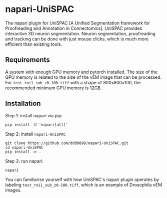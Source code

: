 # napari-UniSPAC
The napari plugin for UniSPAC [A Unified Segmentation framework for Proofreading and Annotation in Connectomics]. UniSPAC provides interactive 3D neuron segmentation. Neuron segmentation, proofreading and tracking can be done with just mouse clicks, which is much more efficient than existing tools.

## Requirements

A system with enough GPU memory and pytorch installed. The size of the GPU memory is related to the size of the vEM image that can be processed. For  `test_roi1_sub_z0-100.tiff` with a shape of 800x800x100, the recommended minimum GPU memory is 12GB.

## Installation

Step 1: install napari via pip:

```shell
pip install -U 'napari[all]'
```

Step 2: install `napari-UniSPAC`

```shell
git clone https://github.com/ddd9898/napari-UniSPAC.git
cd napari-UniSPAC
pip install -e .
```

Step 3: run napari:

```shell
napari
```

You can familiarise yourself with how UniSPAC's napari plugin operates by labeling  `test_roi1_sub_z0-100.tiff`, which is an example of Drosophila vEM images.
